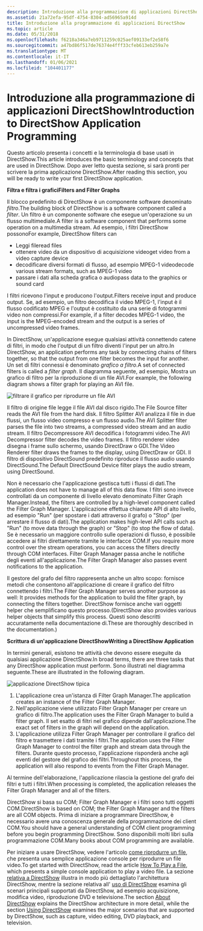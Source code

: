 ```yaml
---
description: Introduzione alla programmazione di applicazioni DirectShow
ms.assetid: 21a72efa-95df-4754-8304-ad56965a914d
title: Introduzione alla programmazione di applicazioni DirectShow
ms.topic: article
ms.date: 05/31/2018
ms.openlocfilehash: f6218a346a7eb9711259c025aef09133ef2e58f6
ms.sourcegitcommit: a47bd86f517de76374e4fff33cfeb613eb259a7e
ms.translationtype: MT
ms.contentlocale: it-IT
ms.lasthandoff: 01/06/2021
ms.locfileid: "104401177"
---
```

# <a name="introduction-to-directshow-application-programming"></a><span data-ttu-id="7f4b5-103">Introduzione alla programmazione di applicazioni DirectShow</span><span class="sxs-lookup"><span data-stu-id="7f4b5-103">Introduction to DirectShow Application Programming</span></span>

<span data-ttu-id="7f4b5-104">Questo articolo presenta i concetti e la terminologia di base usati in DirectShow.</span><span class="sxs-lookup"><span data-stu-id="7f4b5-104">This article introduces the basic terminology and concepts that are used in DirectShow.</span></span> <span data-ttu-id="7f4b5-105">Dopo aver letto questa sezione, si sarà pronti per scrivere la prima applicazione DirectShow.</span><span class="sxs-lookup"><span data-stu-id="7f4b5-105">After reading this section, you will be ready to write your first DirectShow application.</span></span>

<span data-ttu-id="7f4b5-106">**Filtra e filtra i grafici**</span><span class="sxs-lookup"><span data-stu-id="7f4b5-106">**Filters and Filter Graphs**</span></span>

<span data-ttu-id="7f4b5-107">Il blocco predefinito di DirectShow è un componente software denominato *filtro*.</span><span class="sxs-lookup"><span data-stu-id="7f4b5-107">The building block of DirectShow is a software component called a *filter*.</span></span> <span data-ttu-id="7f4b5-108">Un filtro è un componente software che esegue un'operazione su un flusso multimediale.</span><span class="sxs-lookup"><span data-stu-id="7f4b5-108">A filter is a software component that performs some operation on a multimedia stream.</span></span> <span data-ttu-id="7f4b5-109">Ad esempio, i filtri DirectShow possono</span><span class="sxs-lookup"><span data-stu-id="7f4b5-109">For example, DirectShow filters can</span></span>

-   <span data-ttu-id="7f4b5-110">Leggi file</span><span class="sxs-lookup"><span data-stu-id="7f4b5-110">read files</span></span>
-   <span data-ttu-id="7f4b5-111">ottenere video da un dispositivo di acquisizione video</span><span class="sxs-lookup"><span data-stu-id="7f4b5-111">get video from a video capture device</span></span>
-   <span data-ttu-id="7f4b5-112">decodificare diversi formati di flusso, ad esempio MPEG-1 video</span><span class="sxs-lookup"><span data-stu-id="7f4b5-112">decode various stream formats, such as MPEG-1 video</span></span>
-   <span data-ttu-id="7f4b5-113">passare i dati alla scheda grafica o audio</span><span class="sxs-lookup"><span data-stu-id="7f4b5-113">pass data to the graphics or sound card</span></span>

<span data-ttu-id="7f4b5-114">I filtri ricevono l'input e producono l'output.</span><span class="sxs-lookup"><span data-stu-id="7f4b5-114">Filters receive input and produce output.</span></span> <span data-ttu-id="7f4b5-115">Se, ad esempio, un filtro decodifica il video MPEG-1, l'input è il flusso codificato MPEG e l'output è costituito da una serie di fotogrammi video non compressi.</span><span class="sxs-lookup"><span data-stu-id="7f4b5-115">For example, if a filter decodes MPEG-1 video, the input is the MPEG-encoded stream and the output is a series of uncompressed video frames.</span></span>

<span data-ttu-id="7f4b5-116">In DirectShow, un'applicazione esegue qualsiasi attività connettendo catene di filtri, in modo che l'output di un filtro diventi l'input per un altro.</span><span class="sxs-lookup"><span data-stu-id="7f4b5-116">In DirectShow, an application performs any task by connecting chains of filters together, so that the output from one filter becomes the input for another.</span></span> <span data-ttu-id="7f4b5-117">Un set di filtri connessi è denominato *grafico a filtro*.</span><span class="sxs-lookup"><span data-stu-id="7f4b5-117">A set of connected filters is called a *filter graph*.</span></span> <span data-ttu-id="7f4b5-118">Il diagramma seguente, ad esempio, Mostra un grafico di filtro per la riproduzione di un file AVI.</span><span class="sxs-lookup"><span data-stu-id="7f4b5-118">For example, the following diagram shows a filter graph for playing an AVI file.</span></span>

![filtrare il grafico per riprodurre un file AVI](images/avi-filter-graph.png)

<span data-ttu-id="7f4b5-120">Il filtro di origine file legge il file AVI dal disco rigido.</span><span class="sxs-lookup"><span data-stu-id="7f4b5-120">The File Source filter reads the AVI file from the hard disk.</span></span> <span data-ttu-id="7f4b5-121">Il filtro Splitter AVI analizza il file in due flussi, un flusso video compresso e un flusso audio.</span><span class="sxs-lookup"><span data-stu-id="7f4b5-121">The AVI Splitter filter parses the file into two streams, a compressed video stream and an audio stream.</span></span> <span data-ttu-id="7f4b5-122">Il filtro Decompressore AVI decodifica i fotogrammi video.</span><span class="sxs-lookup"><span data-stu-id="7f4b5-122">The AVI Decompressor filter decodes the video frames.</span></span> <span data-ttu-id="7f4b5-123">Il filtro renderer video disegna i frame sullo schermo, usando DirectDraw o GDI.</span><span class="sxs-lookup"><span data-stu-id="7f4b5-123">The Video Renderer filter draws the frames to the display, using DirectDraw or GDI.</span></span> <span data-ttu-id="7f4b5-124">Il filtro di dispositivo DirectSound predefinito riproduce il flusso audio usando DirectSound.</span><span class="sxs-lookup"><span data-stu-id="7f4b5-124">The Default DirectSound Device filter plays the audio stream, using DirectSound.</span></span>

<span data-ttu-id="7f4b5-125">Non è necessario che l'applicazione gestisca tutti i flussi di dati.</span><span class="sxs-lookup"><span data-stu-id="7f4b5-125">The application does not have to manage all of this data flow.</span></span> <span data-ttu-id="7f4b5-126">I filtri sono invece controllati da un componente di livello elevato denominato Filter Graph Manager.</span><span class="sxs-lookup"><span data-stu-id="7f4b5-126">Instead, the filters are controlled by a high-level component called the Filter Graph Manager.</span></span> <span data-ttu-id="7f4b5-127">L'applicazione effettua chiamate API di alto livello, ad esempio "Run" (per spostare i dati attraverso il grafo) o "Stop" (per arrestare il flusso di dati).</span><span class="sxs-lookup"><span data-stu-id="7f4b5-127">The application makes high-level API calls such as "Run" (to move data through the graph) or "Stop" (to stop the flow of data).</span></span> <span data-ttu-id="7f4b5-128">Se è necessario un maggiore controllo sulle operazioni di flusso, è possibile accedere ai filtri direttamente tramite le interfacce COM.</span><span class="sxs-lookup"><span data-stu-id="7f4b5-128">If you require more control over the stream operations, you can access the filters directly through COM interfaces.</span></span> <span data-ttu-id="7f4b5-129">Filter Graph Manager passa anche le notifiche degli eventi all'applicazione.</span><span class="sxs-lookup"><span data-stu-id="7f4b5-129">The Filter Graph Manager also passes event notifications to the application.</span></span>

<span data-ttu-id="7f4b5-130">Il gestore del grafo del filtro rappresenta anche un altro scopo: fornisce metodi che consentono all'applicazione di creare il grafico del filtro connettendo i filtri.</span><span class="sxs-lookup"><span data-stu-id="7f4b5-130">The Filter Graph Manager serves another purpose as well: It provides methods for the application to build the filter graph, by connecting the filters together.</span></span> <span data-ttu-id="7f4b5-131">DirectShow fornisce anche vari oggetti helper che semplificano questo processo.</span><span class="sxs-lookup"><span data-stu-id="7f4b5-131">(DirectShow also provides various helper objects that simplify this process.</span></span> <span data-ttu-id="7f4b5-132">Questi sono descritti accuratamente nella documentazione di.</span><span class="sxs-lookup"><span data-stu-id="7f4b5-132">These are thoroughly described in the documentation.)</span></span>

<span data-ttu-id="7f4b5-133">**Scrittura di un'applicazione DirectShow**</span><span class="sxs-lookup"><span data-stu-id="7f4b5-133">**Writing a DirectShow Application**</span></span>

<span data-ttu-id="7f4b5-134">In termini generali, esistono tre attività che devono essere eseguite da qualsiasi applicazione DirectShow.</span><span class="sxs-lookup"><span data-stu-id="7f4b5-134">In broad terms, there are three tasks that any DirectShow application must perform.</span></span> <span data-ttu-id="7f4b5-135">Sono illustrati nel diagramma seguente.</span><span class="sxs-lookup"><span data-stu-id="7f4b5-135">These are illustrated in the following diagram.</span></span>

![applicazione DirectShow tipica](images/fgm.png)

1.  <span data-ttu-id="7f4b5-137">L'applicazione crea un'istanza di Filter Graph Manager.</span><span class="sxs-lookup"><span data-stu-id="7f4b5-137">The application creates an instance of the Filter Graph Manager.</span></span>
2.  <span data-ttu-id="7f4b5-138">Nell'applicazione viene utilizzato Filter Graph Manager per creare un grafico di filtro.</span><span class="sxs-lookup"><span data-stu-id="7f4b5-138">The application uses the Filter Graph Manager to build a filter graph.</span></span> <span data-ttu-id="7f4b5-139">Il set esatto di filtri nel grafico dipende dall'applicazione.</span><span class="sxs-lookup"><span data-stu-id="7f4b5-139">The exact set of filters in the graph will depend on the application.</span></span>
3.  <span data-ttu-id="7f4b5-140">L'applicazione utilizza Filter Graph Manager per controllare il grafico del filtro e trasmettere i dati tramite i filtri.</span><span class="sxs-lookup"><span data-stu-id="7f4b5-140">The application uses the Filter Graph Manager to control the filter graph and stream data through the filters.</span></span> <span data-ttu-id="7f4b5-141">Durante questo processo, l'applicazione risponderà anche agli eventi del gestore del grafico dei filtri.</span><span class="sxs-lookup"><span data-stu-id="7f4b5-141">Throughout this process, the application will also respond to events from the Filter Graph Manager.</span></span>

<span data-ttu-id="7f4b5-142">Al termine dell'elaborazione, l'applicazione rilascia la gestione del grafo dei filtri e tutti i filtri.</span><span class="sxs-lookup"><span data-stu-id="7f4b5-142">When processing is completed, the application releases the Filter Graph Manager and all of the filters.</span></span>

<span data-ttu-id="7f4b5-143">DirectShow si basa su COM; Filter Graph Manager e i filtri sono tutti oggetti COM.</span><span class="sxs-lookup"><span data-stu-id="7f4b5-143">DirectShow is based on COM; the Filter Graph Manager and the filters are all COM objects.</span></span> <span data-ttu-id="7f4b5-144">Prima di iniziare a programmare DirectShow, è necessario avere una conoscenza generale della programmazione dei client COM.</span><span class="sxs-lookup"><span data-stu-id="7f4b5-144">You should have a general understanding of COM client programming before you begin programming DirectShow.</span></span> <span data-ttu-id="7f4b5-145">Sono disponibili molti libri sulla programmazione COM.</span><span class="sxs-lookup"><span data-stu-id="7f4b5-145">Many books about COM programming are available.</span></span>

<span data-ttu-id="7f4b5-146">Per iniziare a usare DirectShow, vedere l'articolo [come riprodurre un file](how-to-play-a-file.md), che presenta una semplice applicazione console per riprodurre un file video.</span><span class="sxs-lookup"><span data-stu-id="7f4b5-146">To get started with DirectShow, read the article [How To Play a File](how-to-play-a-file.md), which presents a simple console application to play a video file.</span></span> <span data-ttu-id="7f4b5-147">La sezione [relativa a DirectShow](about-directshow.md) illustra in modo più dettagliato l'architettura DirectShow, mentre la sezione relativa all' [uso di DirectShow](using-directshow.md) esamina gli scenari principali supportati da DirectShow, ad esempio acquisizione, modifica video, riproduzione DVD e televisione.</span><span class="sxs-lookup"><span data-stu-id="7f4b5-147">The section [About DirectShow](about-directshow.md) explains the DirectShow architecture in more detail, while the section [Using DirectShow](using-directshow.md) examines the major scenarios that are supported by DirectShow, such as capture, video editing, DVD playback, and television.</span></span>

 

 



